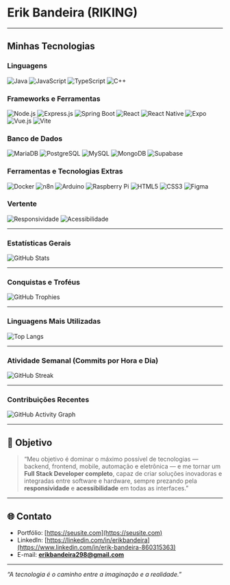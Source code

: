 

# Erik Bandeira (RIKING)
----

## Minhas Tecnologias

### Linguagens
![Java](https://img.shields.io/badge/Java-ED8B00?style=for-the-badge&logo=openjdk&logoColor=white)
![JavaScript](https://img.shields.io/badge/JavaScript-323330?style=for-the-badge&logo=javascript&logoColor=F7DF1E)
![TypeScript](https://img.shields.io/badge/TypeScript-007ACC?style=for-the-badge&logo=typescript&logoColor=white)
![C++](https://img.shields.io/badge/C++-00599C?style=for-the-badge&logo=cplusplus&logoColor=white)

### Frameworks e Ferramentas
![Node.js](https://img.shields.io/badge/Node.js-339933?style=for-the-badge&logo=node.js&logoColor=white)
![Express.js](https://img.shields.io/badge/Express.js-404D59?style=for-the-badge)
![Spring Boot](https://img.shields.io/badge/Spring%20Boot-6DB33F?style=for-the-badge&logo=springboot&logoColor=white)
![React](https://img.shields.io/badge/React-20232A?style=for-the-badge&logo=react&logoColor=61DAFB)
![React Native](https://img.shields.io/badge/React%20Native-20232A?style=for-the-badge&logo=react&logoColor=61DAFB)
![Expo](https://img.shields.io/badge/Expo-1B1F23?style=for-the-badge&logo=expo&logoColor=white)
![Vue.js](https://img.shields.io/badge/Vue.js-35495E?style=for-the-badge&logo=vuedotjs&logoColor=4FC08D)
![Vite](https://img.shields.io/badge/Vite-646CFF?style=for-the-badge&logo=vite&logoColor=FFD62E)

### Banco de Dados
![MariaDB](https://img.shields.io/badge/MariaDB-003545?style=for-the-badge&logo=mariadb&logoColor=white)
![PostgreSQL](https://img.shields.io/badge/PostgreSQL-316192?style=for-the-badge&logo=postgresql&logoColor=white)
![MySQL](https://img.shields.io/badge/MySQL-005C84?style=for-the-badge&logo=mysql&logoColor=white)
![MongoDB](https://img.shields.io/badge/MongoDB-4EA94B?style=for-the-badge&logo=mongodb&logoColor=white)
![Supabase](https://img.shields.io/badge/Supabase-3FCF8E?style=for-the-badge&logo=supabase&logoColor=white)

### Ferramentas e Tecnologias Extras
![Docker](https://img.shields.io/badge/Docker-0db7ed?style=for-the-badge&logo=docker&logoColor=white)
![n8n](https://img.shields.io/badge/n8n-EA4C89?style=for-the-badge&logo=n8n&logoColor=white)
![Arduino](https://img.shields.io/badge/Arduino-00979D?style=for-the-badge&logo=arduino&logoColor=white)
![Raspberry Pi](https://img.shields.io/badge/Raspberry%20Pi-A22846?style=for-the-badge&logo=raspberrypi&logoColor=white)
![HTML5](https://img.shields.io/badge/HTML5-E34F26?style=for-the-badge&logo=html5&logoColor=white)
![CSS3](https://img.shields.io/badge/CSS3-1572B6?style=for-the-badge&logo=css3&logoColor=white)
![Figma](https://img.shields.io/badge/Figma-000000?style=for-the-badge&logo=figma&logoColor=white)

### Vertente
![Responsividade](https://img.shields.io/badge/Responsividade-00BFFF?style=for-the-badge&logo=responsive-design&logoColor=white)
![Acessibilidade](https://img.shields.io/badge/Acessibilidade-FFD700?style=for-the-badge&logo=accessibility&logoColor=black)

----

### Estatísticas Gerais
![GitHub Stats](https://github-readme-stats.vercel.app/api?username=rikflag-dev&show_icons=true&theme=radical&hide_border=true&include_all_commits=true&count_private=true)

---

### Conquistas e Troféus
![GitHub Trophies](https://github-profile-trophy.vercel.app/?username=rikflag-dev&theme=onedark&no-frame=true&no-bg=true&margin-w=8&margin-h=8)

---

### Linguagens Mais Utilizadas
![Top Langs](https://github-readme-stats.vercel.app/api/top-langs/?username=rikflag-dev&layout=compact&theme=radical&hide_border=true)

---

### Atividade Semanal (Commits por Hora e Dia)
![GitHub Streak](https://github-readme-streak-stats.herokuapp.com/?user=rikflag-dev&theme=radical&hide_border=true)

---

### Contribuições Recentes
![GitHub Activity Graph](https://github-readme-activity-graph.vercel.app/graph?username=rikflag-dev&theme=react-dark&hide_border=true)

----

## 🧭 Objetivo

> “Meu objetivo é dominar o máximo possível de tecnologias — backend, frontend, mobile, automação e eletrônica — e me tornar um **Full Stack Developer completo**, capaz de criar soluções inovadoras e integradas entre software e hardware, sempre prezando pela **responsividade** e **acessibilidade** em todas as interfaces.”

---

## 🌐 Contato

- Portfólio: [https://seusite.com](https://seusite.com)  
- LinkedIn: [https://linkedin.com/in/erikbandeira](https://www.linkedin.com/in/erik-bandeira-860315363)
- E-mail: **erikbandeira298@gmail.com**

---

*“A tecnologia é o caminho entre a imaginação e a realidade.”* 
